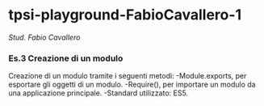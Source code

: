 # tpsi-playground-FabioCavallero-1

_Stud. Fabio Cavallero_

### Es.3 Creazione di un modulo 

Creazione di un modulo tramite i seguenti metodi:
-Module.exports, per esportare gli oggetti di un modulo.
-Require(), per importare un modulo da una applicazione principale.
-Standard utilizzato: ES5.
